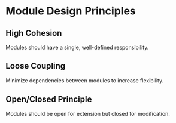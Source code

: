 # Module Design Principles

## High Cohesion

Modules should have a single, well-defined responsibility.

## Loose Coupling

Minimize dependencies between modules to increase flexibility.

## Open/Closed Principle

Modules should be open for extension but closed for modification.